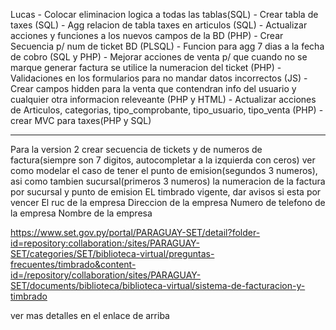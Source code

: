 Lucas
    - Colocar eliminacion logica a todas las tablas(SQL)
    - Crear tabla de taxes (SQL)
    - Agg relacion de tabla taxes en articulos (SQL)
    - Actualizar acciones y funciones a los nuevos campos de la BD (PHP)
    - Crear Secuencia p/ num de ticket BD (PLSQL)
    - Funcion para agg 7 dias a la fecha de cobro (SQL y PHP)
    - Mejorar acciones de venta p/ que cuando no se marque generar
    factura se utilice la numeracion del ticket (PHP)
    - Validaciones en los formularios para no mandar datos incorrectos (JS)
    - Crear campos hidden para la venta que contendran info del usuario y
    cualquier otra informacion releveante (PHP y HTML)
    - Actualizar acciones de Articulos, categorias, tipo_comprobante,
    tipo_usuario, tipo_venta (PHP)
    - crear MVC para taxes(PHP y SQL)





----------------------------------------------------------------------------------------------------------------------------


Para la version 2
crear secuencia de tickets y de numeros de factura(siempre son 7 digitos, autocompletar a la izquierda con ceros)
ver como modelar el caso de tener el punto de emision(segundos 3 numeros), asi como tambien sucursal(primeros 3 numeros)
la numeracion de la factura por sucursal y punto de emision
EL timbrado vigente, dar avisos si esta por vencer
El ruc de la empresa
Direccion de la empresa
Numero de telefono de la empresa
Nombre de la empresa

https://www.set.gov.py/portal/PARAGUAY-SET/detail?folder-id=repository:collaboration:/sites/PARAGUAY-SET/categories/SET/biblioteca-virtual/preguntas-frecuentes/timbrado&content-id=/repository/collaboration/sites/PARAGUAY-SET/documents/biblioteca/biblioteca-virtual/sistema-de-facturacion-y-timbrado

ver mas detalles en el enlace de arriba